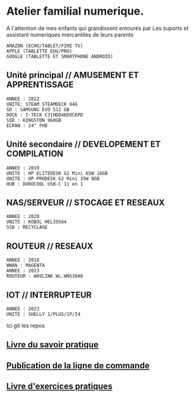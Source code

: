 # Atelier familial numerique.
A l'attention de mes enfants qui grandissent entourés par Les suports et assistant numeriques mercantiles de leurs parents

    AMAZON (ECHO/TABLET/FIRE TV)
    APPLE (TABLETTE EDU/PRO)
    GOOGLE (TABLETTE ET SMARTPHONE ANDROID)
    

## Unité principal // AMUSEMENT ET APPRENTISSAGE
    ANNEE : 2022
    UNITE: STEAM STEAMDECK 64G
    SD : SAMSUNG EVO 512 GB
    DOCK : I-TECK C31HDD4KDOCKPD
    SSD : KINGSTON 960GB
    ECRAN : 24" FHD 

## Unité secondaire // DEVELOPEMENT ET COMPILATION
    ANNEE : 2019
    UNITE : HP ELITEDESK G2 Mini 65W 16GB
    UNITE : HP PRODESK G2 Mini 35W 8GB
    HUB : DODOCOOL USB-C 11 en 1
  
## NAS/SERVEUR // STOCAGE ET RESEAUX
    ANNEE : 2020
    UNITE : KOBOL HELIOS64 
    SSD : RECYCLAGE

## ROUTEUR  // RESEAUX
    ANNEE : 2018
    WWAN : MAGENTA
    ANNEE : 2023
    ROUTEUR : WAVLINK WL-WN538A8
    
## IOT // INTERRUPTEUR
    ANNEE : 2023
    UNITE : SHELLY 1/PLUS/1P/I4

Ici git les repos

## [Livre du savoir pratique](https://github.com/allen-smithee-dev/Le-livre-du-savoir-utile/blob/master/README.md)

## [Publication de la ligne de commande](https://github.com/allen-smithee-dev/Publication-sur-la-ligne-de-commande/blob/master/README-fr.md)

## [Livre d'exercices pratiques](https://github.com/allen-smithee-dev/Le-livre-des-exercices-utiles/blob/master/README.md)

